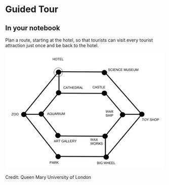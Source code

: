 # Guided Tour

## In your notebook

Plan a route, starting at the hotel, so that tourists can visit every tourist attraction just once and be back to the hotel.

![Guided Tour Map](images/do_now_31_guided_tour.png)

Credit: Queen Mary University of London
